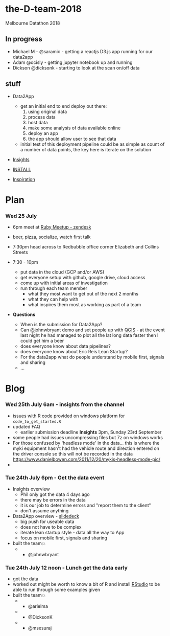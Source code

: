 # the-D-team-2018

Melbourne Datathon 2018

## In progress

  - Michael M - @saramic - getting a reactjs D3.js app running for our data2app
  - Adam @ocisly - getting jupyter notebook up and running
  - Dickson @dicksonk - starting to look at the scan on/off data
  
## stuff
- Data2App
  - get an initial end to end deploy out there:
    1. using original data
    1. process data
    1. host data
    1. make some analysis of data available online
    1. deploy an app
    1. the app should allow user to see that data
  - initial test of this deployment pipeline could be as simple as count of a number of data points, the key here is iterate on the solution
  
- [Insights](insights/README.md)
- [INSTALL](INSTALL.md)
- [Inspiration](inspiration.md)

# Plan

### Wed 25 July

* 6pm meet at [Ruby Meetup - zendesk](https://www.meetup.com/Ruby-On-Rails-Oceania-Melbourne/events/243245420/)
* beer, pizza, socialize, watch first talk
* 7:30pm head across to Redbubble office corner Elizabeth and Collins Streets
* 7:30 - 10pm
  * put data in the cloud (GCP and/or AWS)
  * get everyone setup with github, google drive, cloud access
  * come up with initial areas of investigation
  * run through each team member
    * what they most want to get out of the next 2 months
    * what they can help with
    * what inspires them most as working as part of a team

* **Questions**
  * When is the submission for Data2App?
  * Can @johnwbryant demo and set people up with [QGIS](https://www.qgis.org/en/site/) - at the event last night he had managed to plot all the lat long data faster then I could get him a beer
  * does everyone know about data pipelines?
  * does everyone know about Eric Reis Lean Startup?
  * For the data2app what do people understand by mobile first, signals and sharing
  * ...
  
# Blog

### Wed 25th July 6am - insights from the channel

  - issues with R code provided on windows platform for `code_to_get_started.R`
  - updated FAQ
    - earlier submission deadline **Insights** 3pm, Sunday 23rd September
  - some people had issues uncompressing files but 7z on windows works
  - For those confused by 'headless mode' in the data... this is where the myki equipment hasn't had the vehicle route and direction entered on the driver console so this will not be recorded in the data https://www.danielbowen.com/2011/12/20/mykis-headless-mode-pic/
  -

### Tue 24th July 6pm - Get the data event

  - Insights overview
    - Phil only got the data 4 days ago
    - there may be errors in the data
    - it is our job to determine errors and "report them to the client"
    - don't assume anything
  - Data2App overview - [slidedeck](https://tinyurl.com/yazta5fs)
    - big push for useable data
    - does not have to be complex
    - iterate lean startup style - data all the way to App
    - focus on mobile first, signals and sharing
  - built the team💥
    - + @johnwbryant

### Tue 24th July 12 noon - Lunch get the data early

  - got the data
  - worked out might be worth to know a bit of R and install [RStudio](https://www.rstudio.com/) to be able to run through some examples given
  - built the team💥
    - + @arielma
    - + @DicksonK
    - + @msesuraj
